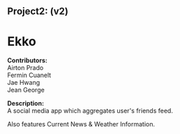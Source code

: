 ## Project2: (v2) 
# Ekko

**Contributors:**  
Airton Prado  
Fermin Cuanelt  
Jae Hwang  
Jean George 

**Description:**  
A social media app which aggregates user's friends feed.  

Also features Current News & Weather Information.  
